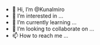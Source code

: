 - 👋 Hi, I’m @Kunalmiro
- 👀 I’m interested in ...
- 🌱 I’m currently learning ...
- 💞️ I’m looking to collaborate on ...
- 📫 How to reach me ...

<!---
Kunalmiro/Kunalmiro is a ✨ special ✨ repository because its `README.md` (this file) appears on your GitHub profile.
You can click the Preview link to take a look at your changes.
--->
